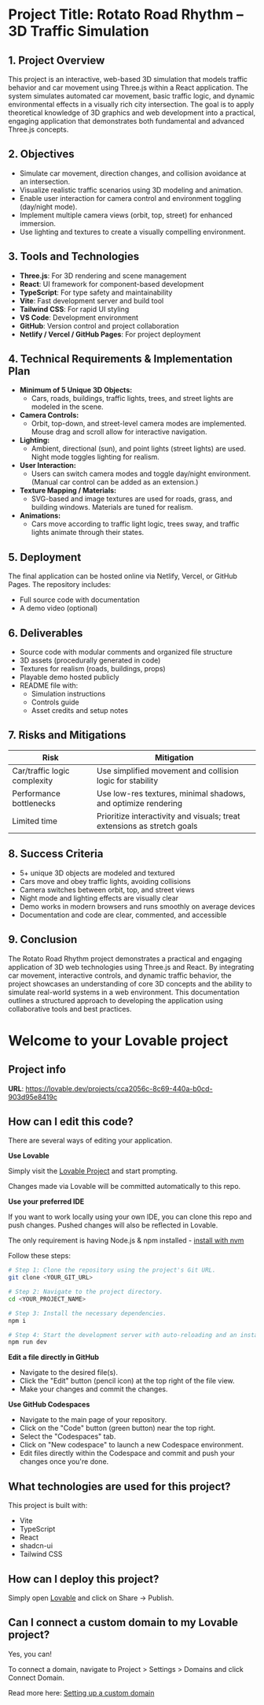 # Project Title: Rotato Road Rhythm – 3D Traffic Simulation

## 1. Project Overview
This project is an interactive, web-based 3D simulation that models traffic behavior and car movement using Three.js within a React application. The system simulates automated car movement, basic traffic logic, and dynamic environmental effects in a visually rich city intersection. The goal is to apply theoretical knowledge of 3D graphics and web development into a practical, engaging application that demonstrates both fundamental and advanced Three.js concepts.

## 2. Objectives
- Simulate car movement, direction changes, and collision avoidance at an intersection.
- Visualize realistic traffic scenarios using 3D modeling and animation.
- Enable user interaction for camera control and environment toggling (day/night mode).
- Implement multiple camera views (orbit, top, street) for enhanced immersion.
- Use lighting and textures to create a visually compelling environment.

## 3. Tools and Technologies
- **Three.js**: For 3D rendering and scene management
- **React**: UI framework for component-based development
- **TypeScript**: For type safety and maintainability
- **Vite**: Fast development server and build tool
- **Tailwind CSS**: For rapid UI styling
- **VS Code**: Development environment
- **GitHub**: Version control and project collaboration
- **Netlify / Vercel / GitHub Pages**: For project deployment

## 4. Technical Requirements & Implementation Plan
- **Minimum of 5 Unique 3D Objects:**
  - Cars, roads, buildings, traffic lights, trees, and street lights are modeled in the scene.
- **Camera Controls:**
  - Orbit, top-down, and street-level camera modes are implemented. Mouse drag and scroll allow for interactive navigation.
- **Lighting:**
  - Ambient, directional (sun), and point lights (street lights) are used. Night mode toggles lighting for realism.
- **User Interaction:**
  - Users can switch camera modes and toggle day/night environment. (Manual car control can be added as an extension.)
- **Texture Mapping / Materials:**
  - SVG-based and image textures are used for roads, grass, and building windows. Materials are tuned for realism.
- **Animations:**
  - Cars move according to traffic light logic, trees sway, and traffic lights animate through their states.

## 5. Deployment
The final application can be hosted online via Netlify, Vercel, or GitHub Pages. The repository includes:
- Full source code with documentation
- A demo video (optional)

## 6. Deliverables
- Source code with modular comments and organized file structure
- 3D assets (procedurally generated in code)
- Textures for realism (roads, buildings, props)
- Playable demo hosted publicly
- README file with:
  - Simulation instructions
  - Controls guide
  - Asset credits and setup notes

## 7. Risks and Mitigations
| Risk                      | Mitigation                                                      |
|---------------------------|-----------------------------------------------------------------|
| Car/traffic logic complexity | Use simplified movement and collision logic for stability        |
| Performance bottlenecks   | Use low-res textures, minimal shadows, and optimize rendering    |
| Limited time              | Prioritize interactivity and visuals; treat extensions as stretch goals |

## 8. Success Criteria
- 5+ unique 3D objects are modeled and textured
- Cars move and obey traffic lights, avoiding collisions
- Camera switches between orbit, top, and street views
- Night mode and lighting effects are visually clear
- Demo works in modern browsers and runs smoothly on average devices
- Documentation and code are clear, commented, and accessible

## 9. Conclusion
The Rotato Road Rhythm project demonstrates a practical and engaging application of 3D web technologies using Three.js and React. By integrating car movement, interactive controls, and dynamic traffic behavior, the project showcases an understanding of core 3D concepts and the ability to simulate real-world systems in a web environment. This documentation outlines a structured approach to developing the application using collaborative tools and best practices.

# Welcome to your Lovable project

## Project info

**URL**: https://lovable.dev/projects/cca2056c-8c69-440a-b0cd-903d95e8419c

## How can I edit this code?

There are several ways of editing your application.

**Use Lovable**

Simply visit the [Lovable Project](https://lovable.dev/projects/cca2056c-8c69-440a-b0cd-903d95e8419c) and start prompting.

Changes made via Lovable will be committed automatically to this repo.

**Use your preferred IDE**

If you want to work locally using your own IDE, you can clone this repo and push changes. Pushed changes will also be reflected in Lovable.

The only requirement is having Node.js & npm installed - [install with nvm](https://github.com/nvm-sh/nvm#installing-and-updating)

Follow these steps:

```sh
# Step 1: Clone the repository using the project's Git URL.
git clone <YOUR_GIT_URL>

# Step 2: Navigate to the project directory.
cd <YOUR_PROJECT_NAME>

# Step 3: Install the necessary dependencies.
npm i

# Step 4: Start the development server with auto-reloading and an instant preview.
npm run dev
```

**Edit a file directly in GitHub**

- Navigate to the desired file(s).
- Click the "Edit" button (pencil icon) at the top right of the file view.
- Make your changes and commit the changes.

**Use GitHub Codespaces**

- Navigate to the main page of your repository.
- Click on the "Code" button (green button) near the top right.
- Select the "Codespaces" tab.
- Click on "New codespace" to launch a new Codespace environment.
- Edit files directly within the Codespace and commit and push your changes once you're done.

## What technologies are used for this project?

This project is built with:

- Vite
- TypeScript
- React
- shadcn-ui
- Tailwind CSS

## How can I deploy this project?

Simply open [Lovable](https://lovable.dev/projects/cca2056c-8c69-440a-b0cd-903d95e8419c) and click on Share -> Publish.

## Can I connect a custom domain to my Lovable project?

Yes, you can!

To connect a domain, navigate to Project > Settings > Domains and click Connect Domain.

Read more here: [Setting up a custom domain](https://docs.lovable.dev/tips-tricks/custom-domain#step-by-step-guide)
